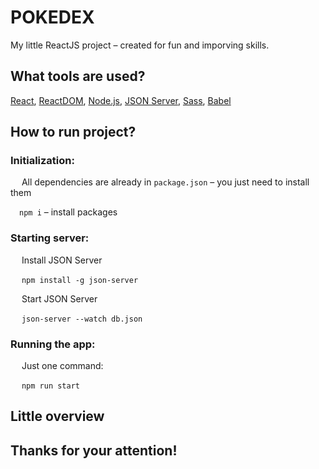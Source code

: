 # POKEDEX
My little ReactJS project – created for fun and imporving skills. 
## What tools are used?
[React](https://github.com/facebook/react/), [ReactDOM](https://github.com/facebook/react/tree/master/packages/react-dom), [Node.js](https://nodejs.org/en/about/), [JSON Server](https://github.com/typicode/json-server), [Sass](https://github.com/sass/sass), [Babel](https://github.com/babel/babel)
## How to run project?
### Initialization:
&emsp; All dependencies are already in `package.json` – you just need to install them

&emsp;`npm i` – install packages
### Starting server:
&emsp; Install JSON Server

&emsp; `npm install -g json-server`

&emsp; Start JSON Server

&emsp; `json-server --watch db.json`

### Running the app:
&emsp; Just one command:

&emsp; `npm run start`

## Little overview

## Thanks for your attention!
